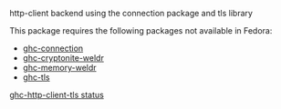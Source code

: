 http-client backend using the connection package and tls library

This package requires the following packages not available in Fedora:

* [ghc-connection](../ghc-connection)
* [ghc-cryptonite-weldr](../ghc-cryptonite-weldr)
* [ghc-memory-weldr](../ghc-memory-weldr)
* [ghc-tls](../ghc-tls)

[ghc-http-client-tls status](https://copr.fedorainfracloud.org/coprs/dshea/bdcs-haskell-deps/package/ghc-http-client-tls/status_image/last_build.png)
